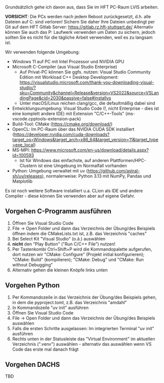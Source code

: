 Grundsätzlich gehe ich davon aus, dass Sie im HFT PC-Raum LVIS arbeiten.

**VORSICHT**: Die PCs werden nach jedem Reboot zurückgesetzt, d.h. alle Dateien auf C: sind verloren! Sichern Sie daher Ihre Dateien unbedingt per Git auf dem HFT Gitlab Server: https://gitlab.rz.hft-stuttgart.de/
Alternativ können Sie auch das P: Laufwerk verwenden um Daten zu sichern, jedoch sollten Sie es nicht für die tägliche Arbeit verwenden, weil es zu langsam ist.

Wir verwenden folgende Umgebung:
- Windows 11 auf PC mit Intel Prozessor und NVIDIA GPU
- Microsoft C-Compiler (aus Visual Studio Enterprise)
  - Auf Privat-PC können Sie ggfs. nutzen: Visual Studio Community Edition mit Workload C++ Desktop Development:
    https://visualstudio.microsoft.com/thank-you-downloading-visual-studio/?sku=Community&channel=Release&version=VS2022&source=VSLandingPage&cid=2030&passive=false#installvs
  - Unter macOS/Linux reichen clang/gcc, die defaultmäßig dabei sind
- Entwicklungsumgebung: Visual Studio Code (!, nicht Enterprise - dies ist eine komplett andere IDE) mit Extension "C/C++-Tools" (ms-vscode.cpptools-extension-pack)
- Build-Tool: CMake (https://cmake.org/download/)
- OpenCL: Im PC-Raum über das NVIDIA CUDA SDK installiert (https://developer.nvidia.com/cuda-downloads?target_os=Windows&target_arch=x86_64&target_version=11&target_type=exe_local)
- MS-MPI: https://www.microsoft.com/en-us/download/details.aspx?id=100593
  - Ist für Windows das einfachste, auf anderen Plattformen/HPC-Clustern ist eine Umgebung im Normalfall vorhanden
- Python: Umgebung verwaltet mit uv (https://github.com/astral-sh/uv/releases), normalerweise: Python 3.13 mit NumPy, Pandas und Matplotlib

Es ist noch weitere Software installiert u.a. CLion als IDE und andere Compiler - diese können Sie verwenden aber auf eigene Gefahr.

## Vorgehen C-Programm ausführen

1. Öffnen Sie Visual Studio Code
2. File -> Open Folder und dann das Verzeichnis der Übung/des Beispiels öffnen indem die CMakeLists.txt ist, z.B. das Verzeichnis "caches"
3. Bei Select Kit "Visual Studio" (o.ä.) auswählen
4. **nicht** den "Play Button" ("Run C/C++ File") nutzen!
5. Per Tastenkombi Ctrl+Shift+P wird die Kommandopalette aufgerufen, dort nutzen wir "CMake: Configure" (Projekt initial konfigurieren); "CMake: Build" (kompilieren); "CMake: Debug" und "CMake: Run without Debugging"
6. Alternativ gehen die kleinen Knöpfe links unten



## Vorgehen Python

1. Per Kommandozeile in das Verzeichnis der Übung/des Beispiels gehen, in dem die pyproject.toml, z.B. das Verzeichnis "amdahl"
2. In Kommandozeile "uv init" ausführen
3. Öffnen Sie Visual Studio Code
4. File -> Open Folder und dann das Verzeichnis der Übung/des Beispiels auswählen
5. Falls die ersten Schritte ausgelassen: Im integrierten Terminal "uv init" ausführen
6. Rechts unten in der Statusleiste das "Virtual Environment" im aktuellen Verzeichnis (".venv") auswählen - alternativ das auswählen wenn VS Code das erste mal danach frägt


## Vorgehen DACHS

TBD